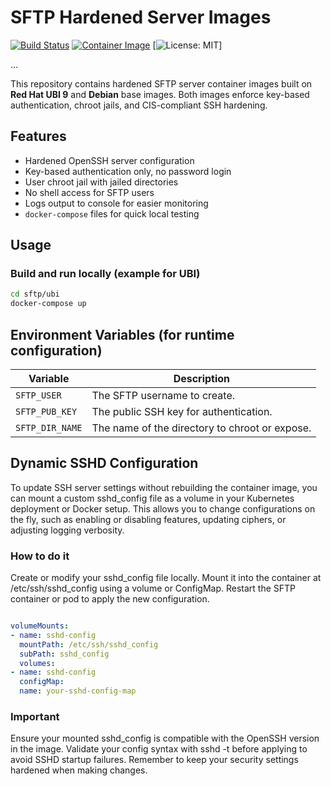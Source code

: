 # SFTP Hardened Server Images

[![Build Status](https://github.com/iquzart/sftp-container/actions/workflows/build-push.yml/badge.svg)](https://github.com/iquzart/sftp-container/actions/workflows/build-push.yml)
[![Container Image](https://img.shields.io/github/v/release/iquzart/sftp-container?logo=docker&label=container%20image)](https://github.com/iquzart/sftp-container/packages)
[![License: MIT](https://img.shields.io/badge/license-MIT-green.svg)]

...

This repository contains hardened SFTP server container images built on **Red Hat UBI 9** and **Debian** base images. Both images enforce key-based authentication, chroot jails, and CIS-compliant SSH hardening.

## Features

- Hardened OpenSSH server configuration
- Key-based authentication only, no password login
- User chroot jail with jailed directories
- No shell access for SFTP users
- Logs output to console for easier monitoring
- `docker-compose` files for quick local testing

## Usage

### Build and run locally (example for UBI)

```bash
cd sftp/ubi
docker-compose up
```

## Environment Variables (for runtime configuration)

| Variable        | Description                                    |
| --------------- | ---------------------------------------------- |
| `SFTP_USER`     | The SFTP username to create.                   |
| `SFTP_PUB_KEY`  | The public SSH key for authentication.         |
| `SFTP_DIR_NAME` | The name of the directory to chroot or expose. |

## Dynamic SSHD Configuration

To update SSH server settings without rebuilding the container image, you can mount a custom sshd_config file as a volume in your Kubernetes deployment or Docker setup. This allows you to change configurations on the fly, such as enabling or disabling features, updating ciphers, or adjusting logging verbosity.

### How to do it

Create or modify your sshd_config file locally.
Mount it into the container at /etc/ssh/sshd_config using a volume or ConfigMap.
Restart the SFTP container or pod to apply the new configuration.

```yaml

volumeMounts:
- name: sshd-config
  mountPath: /etc/ssh/sshd_config
  subPath: sshd_config
  volumes:
- name: sshd-config
  configMap:
  name: your-sshd-config-map
```

### Important

Ensure your mounted sshd_config is compatible with the OpenSSH version in the image.
Validate your config syntax with sshd -t before applying to avoid SSHD startup failures. Remember to keep your security settings hardened when making changes.
